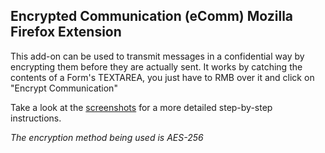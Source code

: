 Encrypted Communication (eComm) Mozilla Firefox Extension
---------------------------------------------------------


This add-on can be used to transmit messages in a confidential way by encrypting them before they are actually sent. It works by catching the contents of a Form's TEXTAREA, you just have to RMB over it and click on "Encrypt Communication"

Take a look at the [screenshots](https://addons.mozilla.org/en-US/firefox/addon/encrypted-communication/) for a more detailed step-by-step instructions.

_The encryption method being used is AES-256_
